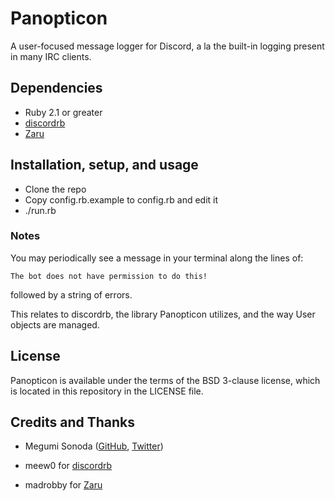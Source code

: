 # Panopticon

A user-focused message logger for Discord, a la the built-in logging present in many IRC clients.

## Dependencies

* Ruby 2.1 or greater
* [discordrb](https://github.com/meew0/discordrb)
* [Zaru](https://github.com/madrobby/zaru)

## Installation, setup, and usage

* Clone the repo
* Copy config.rb.example to config.rb and edit it
* ./run.rb

### Notes

You may periodically see a message in your terminal along the lines of:

`The bot does not have permission to do this!`

followed by a string of errors.

This relates to discordrb, the library Panopticon utilizes, and the way User objects are managed.

## License
Panopticon is available under the terms of the BSD 3-clause license, which is located in this repository in the LICENSE file.

## Credits and Thanks
* Megumi Sonoda ([GitHub](https://github.com/megumisonoda), [Twitter](https://twitter.com/dreamyspell))


* meew0 for [discordrb](https://github.com/meew0/discordrb)
* madrobby for [Zaru](https://github.com/madrobby/zaru)
